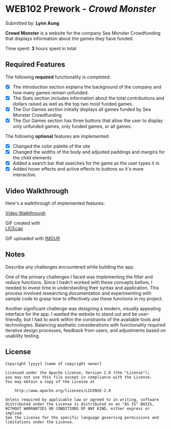 # WEB102 Prework - *Crowd Monster*

Submitted by: **Lynn Aung**

**Crowd Monster** is a website for the company Sea Monster Crowdfunding that displays information about the games they have funded.

Time spent: **3** hours spent in total

## Required Features

The following **required** functionality is completed:

* [X] The introduction section explains the background of the company and how many games remain unfunded.
* [X] The Stats section includes information about the total contributions and dollars raised as well as the top two most funded games.
* [X] The Our Games section initially displays all games funded by Sea Monster Crowdfunding
* [X] The Our Games section has three buttons that allow the user to display only unfunded games, only funded games, or all games.

The following **optional** features are implemented:

* [X] Changed the color palette of the site
* [X] Changed the widths of the body and adjusted paddings and margins for the child elements
* [X] Added a search bar that searches for the game as the user types it in
* [X] Added hover effects and active effects to buttons so it's more interactive.

## Video Walkthrough

Here's a walkthrough of implemented features:

[Video Walkthrough](https://imgur.com/gallery/web102-IkKhz5G)

<!-- Replace this with whatever GIF tool you used! -->
GIF created with   
[LICEcap](https://www.cockos.com/licecap/)

GIF uploaded with 
[IMGUR](https://imgur.com/)

## Notes

Describe any challenges encountered while building the app.

One of the primary challenges I faced was implementing the filter and reduce functions. Since I hadn't worked with these concepts before, I needed to invest time in understanding their syntax and application. This process involved researching documentation and experimenting with sample code to grasp how to effectively use these functions in my project.

Another significant challenge was designing a modern, visually appealing interface for the app. I wanted the website to stand out and be user-friendly, but I had to work within the constraints of the available tools and technologies. Balancing aesthetic considerations with functionality required iterative design processes, feedback from users, and adjustments based on usability testing.

## License

    Copyright [yyyy] [name of copyright owner]

    Licensed under the Apache License, Version 2.0 (the "License");
    you may not use this file except in compliance with the License.
    You may obtain a copy of the License at

        http://www.apache.org/licenses/LICENSE-2.0

    Unless required by applicable law or agreed to in writing, software
    distributed under the License is distributed on an "AS IS" BASIS,
    WITHOUT WARRANTIES OR CONDITIONS OF ANY KIND, either express or implied.
    See the License for the specific language governing permissions and
    limitations under the License.
